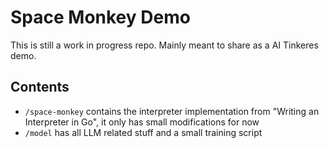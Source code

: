 # Space Monkey Demo

This is still a work in progress repo. Mainly meant to share as a AI Tinkeres demo.

## Contents

- `/space-monkey` contains the interpreter implementation from "Writing an Interpreter in Go", it only has small modifications for now
- `/model` has all LLM related stuff and a small training script
